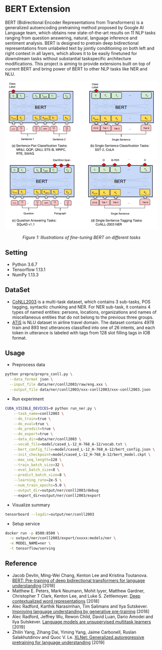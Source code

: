 # BERT Extension
BERT (Bidirectional Encoder Representations from Transformers) is a generalized autoencoding pretraining method proposed by Google AI Language team, which obtains new state-of-the-art results
on 11 NLP tasks ranging from question answering, natural, language inference and sentiment analysis. BERT is designed to pretrain deep bidirectional representations from unlabeled text by jointly conditioning on both left and right context in all layers, which allows it to be easily finetuned for downstream tasks without substantial taskspecific architecture modifications. This project is aiming to provide extensions built on top of current BERT and bring power of BERT to other NLP tasks like NER and NLU.
<p align="center"><img src="/docs/bert.tasks.png" width=800></p>
<p align="center"><i>Figure 1: Illustrations of fine-tuning BERT on different tasks</i></p>

## Setting
* Python 3.6.7
* Tensorflow 1.13.1
* NumPy 1.13.3

## DataSet
* [CoNLL2003](https://www.clips.uantwerpen.be/conll2003/ner/) is a multi-task dataset, which contains 3 sub-tasks, POS tagging, syntactic chunking and NER. For NER sub-task, it contains 4 types of named entities: persons, locations, organizations and names of miscellaneous entities that do not belong to the previous three groups.
* [ATIS](https://catalog.ldc.upenn.edu/docs/LDC93S4B/corpus.html) is NLU dataset in airline travel domain. The dataset contains 4978 train and 893 test utterances classified into one of 26 intents, and each token in utterance is labeled with tags from 128 slot filling tags in IOB format.

## Usage
* Preprocess data
```bash
python prepro/prepro_conll.py \
  --data_format json \
  --input_file data/ner/conll2003/raw/eng.xxx \
  --output_file data/ner/conll2003/xxx-conll2003/xxx-conll2003.json
```
* Run experiment
```bash
CUDA_VISIBLE_DEVICES=0 python run_ner.py \
    --task_name=conll2003 \
    --do_train=true \
    --do_eval=true \
    --do_predict=true \
    --do_export=true \
    --data_dir=data/ner/conll2003 \
    --vocab_file=model/cased_L-12_H-768_A-12/vocab.txt \
    --bert_config_file=model/cased_L-12_H-768_A-12/bert_config.json \
    --init_checkpoint=model/cased_L-12_H-768_A-12/bert_model.ckpt \
    --max_seq_length=128 \
    --train_batch_size=32 \
    --eval_batch_size=8 \
    --predict_batch_size=8 \
    --learning_rate=2e-5 \
    --num_train_epochs=5.0 \
    --output_dir=output/ner/conll2003/debug
    --export_dir=output/ner/conll2003/export
```
* Visualize summary
```bash
tensorboard --logdir=output/ner/conll2003
```
* Setup service
```bash
docker run -p 8500:8500 \
  -v output/ner/conll2003/export/xxxxx:models/ner \
  -e MODEL_NAME=ner \
  -t tensorflow/serving
```

## Reference
* Jacob Devlin, Ming-Wei Chang, Kenton Lee and Kristina Toutanova. [BERT: Pre-training of deep bidirectional transformers for language understanding](https://arxiv.org/abs/1810.04805) [2018]
* Matthew E. Peters, Mark Neumann, Mohit Iyyer, Matthew Gardner, Christopher T Clark, Kenton Lee,
and Luke S. Zettlemoyer. [Deep contextualized word representations](https://arxiv.org/abs/1802.05365) [2018]
* Alec Radford, Karthik Narasimhan, Tim Salimans and Ilya Sutskever. [Improving language understanding by generative pre-training](https://s3-us-west-2.amazonaws.com/openai-assets/research-covers/language-unsupervised/language_understanding_paper.pdf) [2018]
* Alec Radford, Jeffrey Wu, Rewon Child, David Luan, Dario Amodei and Ilya Sutskever. [Language models are unsupervised multitask learners](https://d4mucfpksywv.cloudfront.net/better-language-models/language-models.pdf) [2019]
* Zhilin Yang, Zihang Dai, Yiming Yang, Jaime Carbonell, Ruslan Salakhutdinov and Quoc V. Le. [XLNet: Generalized autoregressive pretraining for language understanding](https://arxiv.org/abs/1906.08237) [2019]
